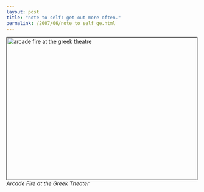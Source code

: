 ```yaml
---
layout: post
title: "note to self: get out more often."
permalink: /2007/06/note_to_self_ge.html
---
```


<p>
<img width="500" height="375" border="1" alt="arcade fire at the greek theatre" src="https://a6.vox.com/6a00b8ea067508dece00cd972fb70e4cd5-500pi" /><br />
<em>Arcade Fire at the Greek Theater</em>
</p>


